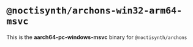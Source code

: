 # `@noctisynth/archons-win32-arm64-msvc`

This is the **aarch64-pc-windows-msvc** binary for `@noctisynth/archons`
